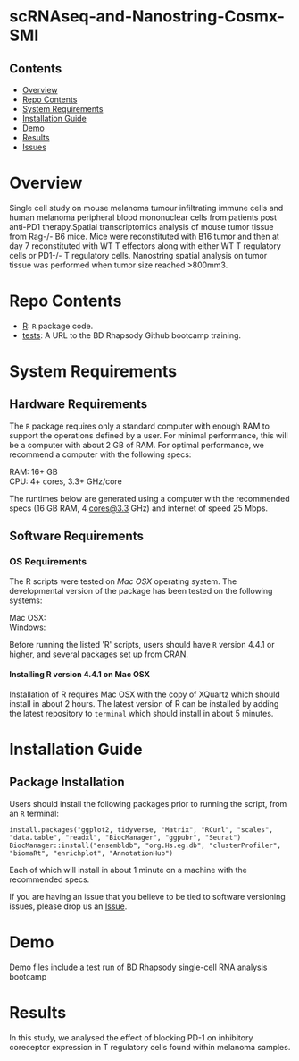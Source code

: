 # scRNAseq-and-Nanostring-Cosmx-SMI



## Contents

- [Overview](#overview)
- [Repo Contents](#repo-contents)
- [System Requirements](#system-requirements)
- [Installation Guide](#installation-guide)
- [Demo](#demo)
- [Results](#results)
- [Issues](https://github.com/ebridge2/lol/issues)

# Overview
Single cell study on mouse melanoma tumour infiltrating immune cells and human melanoma peripheral blood mononuclear cells from patients post anti-PD1 therapy.Spatial transcriptomics analysis of mouse tumor tissue from Rag-/- B6 mice. Mice were reconstituted with B16 tumor and then at day 7 reconstituted with WT T effectors along with either WT T regulatory cells or PD1-/- T regulatory cells. Nanostring spatial analysis on tumor tissue was performed when tumor size reached >800mm3.

# Repo Contents

- [R](./R): `R` package code.
- [tests](./tests): A URL to the BD Rhapsody Github bootcamp training.

# System Requirements

## Hardware Requirements

The `R` package requires only a standard computer with enough RAM to support the operations defined by a user. For minimal performance, this will be a computer with about 2 GB of RAM. For optimal performance, we recommend a computer with the following specs:

RAM: 16+ GB  
CPU: 4+ cores, 3.3+ GHz/core

The runtimes below are generated using a computer with the recommended specs (16 GB RAM, 4 cores@3.3 GHz) and internet of speed 25 Mbps.

## Software Requirements

### OS Requirements

The R scripts were tested on *Mac OSX* operating system. The developmental version of the package has been tested on the following systems:
  
Mac OSX:  
Windows:  

Before running the listed 'R' scripts, users should have `R` version 4.4.1 or higher, and several packages set up from CRAN.

#### Installing R version 4.4.1 on Mac OSX
Installation of R requires Mac OSX with the copy of XQuartz which should install in about 2 hours.
The latest version of R can be installed by adding the latest repository to `terminal`
which should install in about 5 minutes.

# Installation Guide

## Package Installation

Users should install the following packages prior to running the script, from an `R` terminal:

```
install.packages("ggplot2, tidyverse, "Matrix", "RCurl", "scales", "data.table", "readxl", "BiocManager", "ggpubr", "Seurat")
BiocManager::install("ensembldb", "org.Hs.eg.db", "clusterProfiler", "biomaRt", "enrichplot", "AnnotationHub")
```

Each of which will install in about 1 minute on a machine with the recommended specs.

If you are having an issue that you believe to be tied to software versioning issues, please drop us an [Issue](https://github.com/JXLIM99/scRNAseq-and-nanostring-Cosmx-SMI/issues). 

# Demo 
Demo files include a test run of BD Rhapsody single-cell RNA analysis bootcamp

# Results
In this study, we analysed the effect of blocking PD-1 on inhibitory coreceptor expression in T regulatory cells found within melanoma samples.
